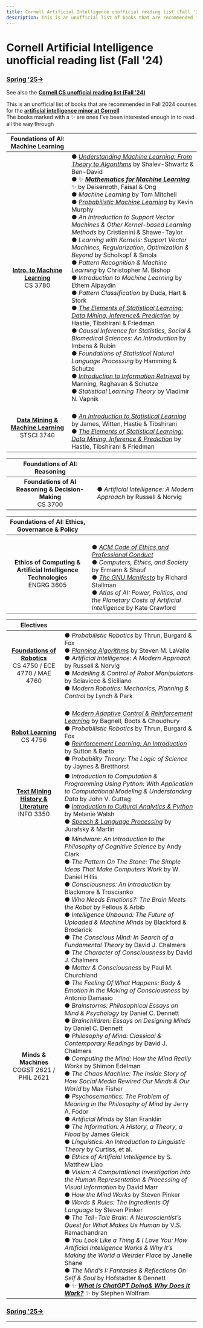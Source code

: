 ```yaml
---
title: Cornell Artificial Intelligence unofficial reading list (Fall '24)
description: This is an unofficial list of books that are recommended in Fall 2024 courses for the artificial intelligence minor at Cornell
---
```


# Cornell Artificial Intelligence unofficial reading list (Fall '24)
### [Spring '25→](https://dantasfiles.com/2025/01/22/cornell-ai-sp25.html)
 
See also the **[Cornell CS unofficial reading list (Fall '24)](https://dantasfiles.com/2024/08/27/cornell-cs-fa24.html)**

This is an unofficial list of books that are recommended in Fall 2024 courses for the **[artificial intelligence minor at Cornell](https://prod.cis.cornell.edu/undergraduate-opportunities/minors/artificial-intelligence/ai-minor-requirements)**\
The books marked with a ✨ are ones I’ve been interested enough in to read all the way through

| Foundations of AI: Machine Learning | |
| :---: | --- |
| **[Intro. to Machine Learning](https://www.cs.cornell.edu/courses/cs3780/2024fa/)** <br> CS 3780 | ● _[Understanding Machine Learning: From Theory to Algorithms](https://www.cs.huji.ac.il/~shais/UnderstandingMachineLearning/)_ by Shalev-Shwartz & Ben-David <br> ● ✨ ***[Mathematics for Machine Learning](https://mml-book.github.io/)*** ✨ by Deisenroth, Faisal & Ong <br> ● _Machine Learning_ by Tom Mitchell <br> ● _[Probabilistic Machine Learning](https://probml.github.io/pml-book/)_ by Kevin Murphy <br> ● _An Introduction to Support Vector Machines & Other Kernel-based Learning Methods_ by Cristianini & Shawe-Taylor <br> ● _Learning with Kernels: Support Vector Machines, Regularization, Optimization & Beyond_ by Scholkopf & Smola <br> ● _Pattern Recognition & Machine Learning_ by Christopher M. Bishop <br> ● _Introduction to Machine Learning_ by Ethem Alpaydin <br> ● _Pattern Classification_ by Duda, Hart & Stork <br> ● _[The Elements of Statistical Learning: Data Mining, Inference& Prediction](https://hastie.su.domains/ElemStatLearn/)_ by Hastie, Tibshirani & Friedman <br> ● _Causal Inference for Statistics, Social & Biomedical Sciences: An Introduction_ by Imbens & Rubin <br> ● _Foundations of Statistical Natural Language Processing_ by Hamming & Schutze <br> ● _[Introduction to Information Retrieval](https://nlp.stanford.edu/IR-book/)_ by Manning, Raghavan & Schutze <br> ● _Statistical Learning Theory_ by Vladimir N. Vapnik |
| **[Data Mining & Machine Learning](https://nayelbettache.github.io/STSCI3740.html)** <br> STSCI 3740 | <br> ● _[An Introduction to Statistical Learning](https://www.statlearning.com/)_ by James, Witten, Hastie & Tibshirani <br> ● _[The Elements of Statistical Learning: Data Mining, Inference & Prediction](https://hastie.su.domains/ElemStatLearn/)_ by Hastie, Tibshirani & Friedman |

| Foundations of AI: Reasoning | |
| :---: | --- |
| **Foundations of AI Reasoning & Decision-Making** <br> CS 3700 | ● _Artificial Intelligence: A Modern Approach_ by Russell & Norvig |

| Foundations of AI: Ethics, Governance & Policy | |
| :---: | --- |
| **Ethics of Computing & Artificial Intelligence Technologies** <br> ENGRG 3605 | <br> ● _[ACM Code of Ethics and Professional Conduct](https://www.acm.org/code-of-ethics)_ <br> ● _Computers, Ethics, and Society_ by Ermann & Shauf <br> ● _[The GNU Manifesto](https://www.gnu.org/gnu/manifesto.en.html)_ by Richard Stallman <br> ●  _Atlas of AI: Power, Politics, and the Planetary Costs of Artificial Intelligence_ by Kate Crawford |

| Electives | |
| :---: | --- |
| **[Foundations of Robotics](https://www.cs.cornell.edu/courses/cs5750/2024fa/)** <br> CS 4750 / ECE 4770 / MAE 4760 | ● _Probabilistic Robotics_ by Thrun, Burgard & Fox <br> ● _[Planning Algorithms](https://lavalle.pl/planning/)_ by Steven M. LaValle <br> ● _Artificial Intelligence: A Modern Approach_ by Russell & Norvig <br> ● _Modelling & Control of Robot Manipulators_ by Sciavicco & Siciliano <br> ● _Modern Robotics: Mechanics, Planning & Control_ by Lynch & Park |
| **[Robot Learning](https://www.cs.cornell.edu/courses/cs4756/2024fa/)** <br> CS 4756 | <br> ● _[Modern Adaptive Control & Reinforcement Learning](https://macrl-book.github.io/)_ by Bagnell, Boots & Choudhury <br> ● _Probabilistic Robotics_ by Thrun, Burgard & Fox <br> ● _[Reinforcement Learning: An Introduction](http://incompleteideas.net/book/the-book-2nd.html)_ by Sutton & Barto <br> ● _Probability Theory: The Logic of Science_ by Jaynes & Bretthorst |
| **[Text Mining History & Literature](https://github.com/wilkens-teaching/info3350-f24)** <br> INFO 3350 | ●  _Introduction to Computation & Programming Using Python: With Application to Computational Modeling & Understanding Data_ by John V. Guttag <br> ● _[Introduction to Cultural Analytics & Python](https://melaniewalsh.github.io/Intro-Cultural-Analytics/)_ by Melanie Walsh <br> ● _[Speech & Language Processing](https://web.stanford.edu/~jurafsky/slp3/)_ by Jurafsky & Martin |
| **Minds & Machines** <br> COGST 2621 / PHIL 2621 | ● _Mindware: An Introduction to the Philosophy of Cognitive Science_ by Andy Clark <br> ● _The Pattern On The Stone: The Simple Ideas That Make Computers Work_ by W. Daniel Hillis <br> ● _Consciousness: An Introduction_ by Blackmore & Troscianko <br> ● _Who Needs Emotions?: The Brain Meets the Robot_ by Fellous & Arbib <br> ● _Intelligence Unbound: The Future of Uploaded & Machine Minds_ by Blackford & Broderick <br> ● _The Conscious Mind: In Search of a Fundamental Theory_ by David J. Chalmers <br> ● _The Character of Consciousness_ by David J. Chalmers <br> ● _Matter & Consciousness_ by Paul M. Churchland <br> ● _The Feeling Of What Happens: Body & Emotion in the Making of Consciousness_ by Antonio Damasio <br> ● _Brainstorms: Philosophical Essays on Mind & Psychology_ by Daniel C. Dennett <br> ●  _Brainchildren: Essays on Designing Minds_ by Daniel C. Dennett <br> ● _Philosophy of Mind: Classical & Contemporary Readings_ by David J. Chalmers <br> ● _Computing the Mind: How the Mind Really Works_ by Shimon Edelman <br> ● _The Chaos Machine: The Inside Story of How Social Media Rewired Our Minds & Our World_ by Max Fisher <br> ● _Psychosemantics: The Problem of Meaning in the Philosophy of Mind_ by Jerry A. Fodor <br> ● _Artificial Minds_ by Stan Franklin <br> ● _The Information: A History, a Theory, a Flood_ by James Gleick <br> ● _Linguistics: An Introduction to Linguistic Theory_ by Curtiss, et al. <br> ● _Ethics of Artificial Intelligence_ by S. Matthew Liao <br> ● _Vision: A Computational Investigation into the Human Representation & Processing of Visual Information_ by David Marr <br> ● _How the Mind Works_ by Steven Pinker <br> ● _Words & Rules: The Ingredients Of Language_ by Steven Pinker <br> ●  _The Tell-Tale Brain: A Neuroscientist’s Quest for What Makes Us Human_ by V.S. Ramachandran <br> ● _You Look Like a Thing & I Love You: How Artificial Intelligence Works & Why It’s Making the World a Weirder Place_ by Janelle Shane <br> ● _The Mind’s I: Fantasies & Reflections On Self & Soul_ by Hofstadter & Dennett <br> ● ✨ ***[What Is ChatGPT Doing& Why Does It Work?](https://writings.stephenwolfram.com/2023/02/what-is-chatgpt-doing-and-why-does-it-work/)*** ✨ by Stephen Wolfram |

### [Spring '25→](https://dantasfiles.com/2025/01/22/cornell-ai-sp25.html)

* * *
